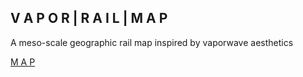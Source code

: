 ## V A P O R | R A I L | M A P

A meso-scale geographic rail map inspired by vaporwave aesthetics

[M A P](http://jamaps.github.io/vaporrail/index.html)
